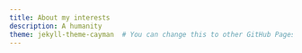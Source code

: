 ```yaml
---
title: About my interests
description: A humanity
theme: jekyll-theme-cayman  # You can change this to other GitHub Pages supported themes
---
```


